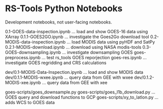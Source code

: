 # RS-Tools Python Notebooks

Development notebooks, not user-facing notebooks.

0.1-GOES-data-inspection.ipynb ... load and show GOES-16 data using XArray
0.1.1-GOES2GO.ipynb ... investigate the Goes2Go download tool
0.2-MODIS-data-inspection.ipynb ... load MODIS data using pyHDF and SatPy
0.2.1-MODIS-download.ipynb ... download using NASA modis-tools 
0.3-GOES-downsampling.ipynb ... investigate downsampling GOES
goes-preprocess.ipynb ... test rs_tools GOES reporjection
goes-res.ipynb ... investigate GOES regridding and CRS calculations

dev/0.1-MODIS-Data-Inspection.ipynb ... load and show MODIS data
dev/0.1.1-MODIS-wxee.ipynb ... query data from GEE with wxee
dev/0.1.2-MODIS-xee.ipynb ... query data from GEE with xee

goes-scripts/goes_downsample.py
goes-scripts/goes_l1b_download.py ... GOES query and download functions to GCP
goes-scripts/xy_to_latlon.py ... adds WCS to GOES data